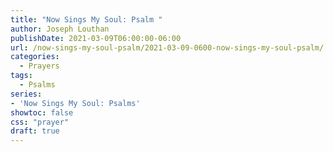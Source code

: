 ```yaml
---
title: "Now Sings My Soul: Psalm "
author: Joseph Louthan
publishDate: 2021-03-09T06:00:00-06:00
url: /now-sings-my-soul-psalm/2021-03-09-0600-now-sings-my-soul-psalm/
categories:
  - Prayers
tags:
  - Psalms
series:
- 'Now Sings My Soul: Psalms'
showtoc: false
css: "prayer"
draft: true
---
```

<div style="font-variant: small-caps;">

</div>

```text

```